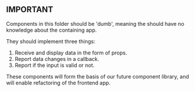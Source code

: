 ## IMPORTANT

Components in this folder should be 'dumb', meaning the should have no knowledge about the containing app.

They should implement three things:

1. Receive and display data in the form of props.
2. Report data changes in a callback.
3. Report if the input is valid or not.

These components will form the basis of our future component library, and will enable refactoring of the frontend app.
